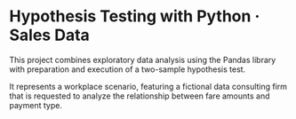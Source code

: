 # Hypothesis Testing with Python · Sales Data

This project combines exploratory data analysis using the Pandas library with preparation and execution of a two-sample hypothesis test.

It represents a workplace scenario, featuring a fictional data consulting firm that is requested to analyze the relationship between fare amounts and payment type.
